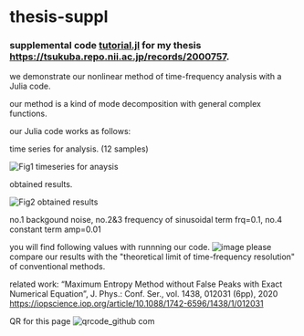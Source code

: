 # thesis-suppl

### supplemental code [tutorial.jl](https://github.com/fishiyama/thesis-suppl/blob/main/tutorial.jl) for my thesis https://tsukuba.repo.nii.ac.jp/records/2000757.

we demonstrate our nonlinear method of time-frequency analysis with a Julia code.

our method is a kind of mode decomposition with general complex functions.

our Julia code works as follows:

time series for analysis. (12 samples)

![Fig1 timeseries for anaysis](https://user-images.githubusercontent.com/111185366/192537801-fb49c8c7-c94a-47d9-b027-faaf73d3d53d.png)

obtained results.

![Fig2 obtained results](https://user-images.githubusercontent.com/111185366/192537829-617fd562-6fa0-4766-80ac-1178ae0e1245.png)

no.1 backgound noise, no.2&3 frequency of sinusoidal term frq=0.1, no.4 constant term amp=0.01
 
you will find following values with runnning our code.
![image](https://user-images.githubusercontent.com/111185366/193454046-6604d2aa-f803-40c6-88f4-d7c13eb85da3.png)
please compare our results with the "theoretical limit of time-frequency resolution" of conventional methods.

related work: “Maximum Entropy Method without False Peaks with Exact Numerical Equation”, J. Phys.: Conf. Ser., vol. 1438, 012031 (6pp), 2020
https://iopscience.iop.org/article/10.1088/1742-6596/1438/1/012031

QR for this page
![qrcode_github com](https://github.com/fishiyama/thesis-suppl/assets/111185366/cb0b434e-890b-453b-8ea1-14569bfbce30)
